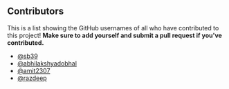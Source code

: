 ## Contributors

This is a list showing the GitHub usernames of all who have contributed to this project! **Make sure to add yourself and submit a pull request if you've contributed.**

- [@sb39](https://github.com/sb39)
- [@abhilakshyadobhal](https://github.com/abhilakshyadobhal)
- [@amit2307](https://github.com/amit2307)
- [@razdeep](https://github.com/razdeep)
 
